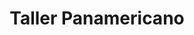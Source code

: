 ---
title: "Taller Panamericano"
url: /david-sur/taller-panamericano/
shop: reparación de automóviles
---